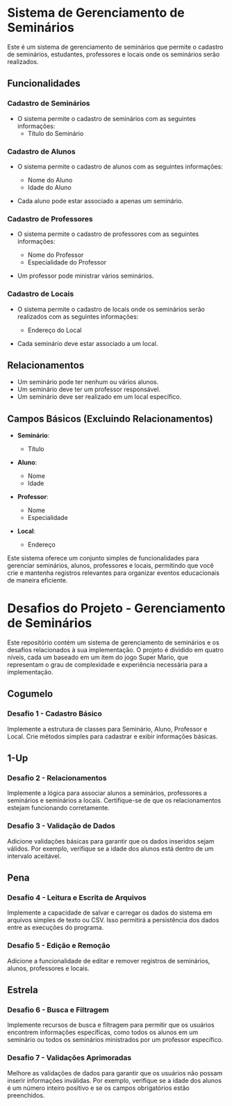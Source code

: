 # Sistema de Gerenciamento de Seminários

Este é um sistema de gerenciamento de seminários que permite o cadastro de seminários, estudantes, professores e locais onde os seminários serão realizados.

## Funcionalidades

### Cadastro de Seminários

- O sistema permite o cadastro de seminários com as seguintes informações:
  - Título do Seminário

### Cadastro de Alunos

- O sistema permite o cadastro de alunos com as seguintes informações:
  - Nome do Aluno
  - Idade do Aluno

- Cada aluno pode estar associado a apenas um seminário.

### Cadastro de Professores

- O sistema permite o cadastro de professores com as seguintes informações:
  - Nome do Professor
  - Especialidade do Professor

- Um professor pode ministrar vários seminários.

### Cadastro de Locais

- O sistema permite o cadastro de locais onde os seminários serão realizados com as seguintes informações:
  - Endereço do Local

- Cada seminário deve estar associado a um local.

## Relacionamentos

- Um seminário pode ter nenhum ou vários alunos.
- Um seminário deve ter um professor responsável.
- Um seminário deve ser realizado em um local específico.

## Campos Básicos (Excluindo Relacionamentos)

- **Seminário**:
  - Título

- **Aluno**:
  - Nome
  - Idade

- **Professor**:
  - Nome
  - Especialidade

- **Local**:
  - Endereço

Este sistema oferece um conjunto simples de funcionalidades para gerenciar seminários, alunos, professores e locais, permitindo que você crie e mantenha registros relevantes para organizar eventos educacionais de maneira eficiente.

# Desafios do Projeto - Gerenciamento de Seminários

Este repositório contém um sistema de gerenciamento de seminários e os desafios relacionados à sua implementação. O projeto é dividido em quatro níveis, cada um baseado em um item do jogo Super Mario, que representam o grau de complexidade e experiência necessária para a implementação.

## Cogumelo

### Desafio 1 - Cadastro Básico
Implemente a estrutura de classes para Seminário, Aluno, Professor e Local. Crie métodos simples para cadastrar e exibir informações básicas.

## 1-Up

### Desafio 2 - Relacionamentos
Implemente a lógica para associar alunos a seminários, professores a seminários e seminários a locais. Certifique-se de que os relacionamentos estejam funcionando corretamente.

### Desafio 3 - Validação de Dados
Adicione validações básicas para garantir que os dados inseridos sejam válidos. Por exemplo, verifique se a idade dos alunos está dentro de um intervalo aceitável.

## Pena

### Desafio 4 - Leitura e Escrita de Arquivos
Implemente a capacidade de salvar e carregar os dados do sistema em arquivos simples de texto ou CSV. Isso permitirá a persistência dos dados entre as execuções do programa.

### Desafio 5 - Edição e Remoção
Adicione a funcionalidade de editar e remover registros de seminários, alunos, professores e locais.

## Estrela

### Desafio 6 - Busca e Filtragem
Implemente recursos de busca e filtragem para permitir que os usuários encontrem informações específicas, como todos os alunos em um seminário ou todos os seminários ministrados por um professor específico.

### Desafio 7 - Validações Aprimoradas
Melhore as validações de dados para garantir que os usuários não possam inserir informações inválidas. Por exemplo, verifique se a idade dos alunos é um número inteiro positivo e se os campos obrigatórios estão preenchidos.